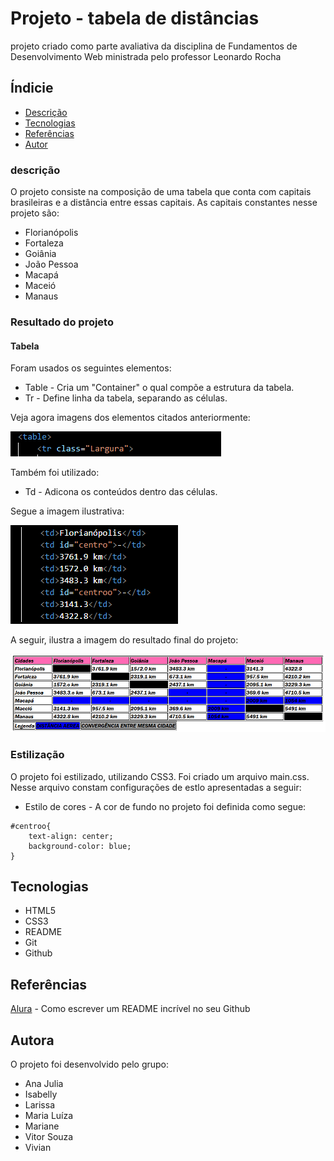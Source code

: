 # Projeto - tabela de distâncias

projeto criado como parte avaliativa da disciplina de Fundamentos de Desenvolvimento Web ministrada pelo professor Leonardo Rocha


## Índicie

* [Descrição](#descrição)
* [Tecnologias](#tecnologias)
* [Referências](#referências)
* [Autor](#autora)

### descrição

O projeto consiste na composição de uma tabela que conta com capitais brasileiras e a distância entre essas capitais. As capitais constantes nesse projeto são:

* Florianópolis
* Fortaleza
* Goiânia
* João Pessoa
* Macapá
* Maceió
* Manaus

### Resultado do projeto

#### Tabela

Foram usados os seguintes elementos:

* Table - Cria um "Container" o qual compõe a estrutura da tabela.
* Tr - Define linha da tabela, separando as células.

Veja agora imagens dos elementos citados anteriormente:

![Imagem ilustrativa dos elementos Table e Tr sendo utilizados no código](img/Captura-table-tr.PNG)


Também foi utilizado:

* Td - Adicona os conteúdos dentro das células.

Segue a imagem ilustrativa:

![Imagem ilustrativa do elemento Td sendo utilizado no código](img/Captura-td.PNG)

A seguir, ilustra a imagem do resultado final do projeto:

![Resultado final do projeto](img/resultado-final.PNG)

### Estilização

O projeto foi estilizado, utilizando CSS3. Foi criado um arquivo main.css. Nesse arquivo constam configurações de estlo apresentadas a seguir:

* Estilo de cores - A cor de fundo no projeto foi definida como segue:

```
#centroo{
    text-align: center;
    background-color: blue;
}
```



## Tecnologias

* HTML5
* CSS3
* README
* Git
* Github

## Referências

[Alura](https://www.alura.com.br/artigos/escrever-bom-readme) - Como escrever um README incrível no seu Github

## Autora

O projeto foi desenvolvido pelo grupo:

* Ana Julia
* Isabelly
* Larissa
* Maria Luíza
* Mariane
* Vitor Souza
* Vivian